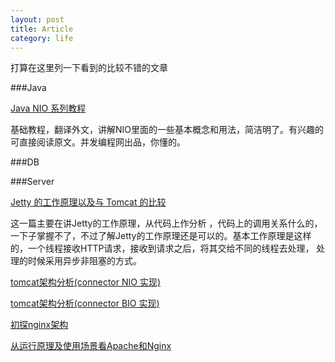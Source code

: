 ```yaml
---
layout: post
title: Article
category: life
---
```


打算在这里列一下看到的比较不错的文章

###Java

[Java NIO 系列教程](http://ifeve.com/java-nio-all/)

基础教程，翻译外文，讲解NIO里面的一些基本概念和用法，简洁明了。有兴趣的可直接阅读原文。并发编程网出品，你懂的。

###DB

###Server

[Jetty 的工作原理以及与 Tomcat 的比较](https://www.ibm.com/developerworks/cn/java/j-lo-jetty/#major3)

这一篇主要在讲Jetty的工作原理，从代码上作分析
，代码上的调用关系什么的，一下子掌握不了，不过了解Jetty的工作原理还是可以的。基本工作原理是这样的，一个线程接收HTTP请求，接收到请求之后，将其交给不同的线程去处理，
处理的时候采用异步非阻塞的方式。

[tomcat架构分析(connector NIO 实现)](http://gearever.iteye.com/blog/1844203)

[tomcat架构分析(connector BIO 实现)](http://gearever.iteye.com/blog/1841586)

[初探nginx架构](http://tengine.taobao.org/book/chapter_02.html)

[从运行原理及使用场景看Apache和Nginx](http://yansu.org/2014/02/15/apache-and-nginx.html)
